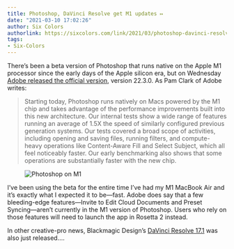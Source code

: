 ```yaml
---
title: Photoshop, DaVinci Resolve get M1 updates ↦
date: "2021-03-10 17:02:26"
author: Six Colors
authorlink: https://sixcolors.com/link/2021/03/photoshop-davinci-resolve-get-m1-updates/
tags:
- Six-Colors
---
```

<p>There’s been a beta version of Photoshop that runs native on the Apple M1 processor since the early days of the Apple silicon era, but on Wednesday <a href="https://blog.adobe.com/en/publish/2021/03/10/adobe-photoshop-ships-on-macs-with-apple-silicon-gains-speedier-selections-filters-and-performance-boosts.html#gs.v7cndh">Adobe released the official version</a>, version 22.3.0. As Pam Clark of Adobe writes:</p>
<blockquote><p>
  Starting today, Photoshop runs natively on Macs powered by the M1 chip and takes advantage of the performance improvements built into this new architecture. Our internal tests show a wide range of features running an average of 1.5X the speed of similarly configured previous generation systems. Our tests covered a broad scope of activities, including opening and saving files, running filters, and compute-heavy operations like Content-Aware Fill and Select Subject, which all feel noticeably faster. Our early benchmarking also shows that some operations are substantially faster with the new chip.
</p></blockquote>
<figure class="pull-right"><img src="https://i1.wp.com/sixcolors.com/wp-content/uploads/2021/03/photoshop-m1.png?ssl=1" alt="Photoshop on M1" data-image-w="" data-image-h="" class=" jetpack-broken-image" data-recalc-dims="1"/><br /></figure><p>I’ve been using the beta for the entire time I’ve had my M1 MacBook Air and it’s exactly what I expected it to be—fast. Adobe does say that a few bleeding-edge features—Invite to Edit Cloud Documents and Preset Syncing—aren’t currently in the M1 version of Photoshop. Users who rely on those features will need to launch the app in Rosetta 2 instead.</p>
<p>In other creative-pro news, Blackmagic Design’s <a href="https://www.blackmagicdesign.com/support/readme/ab039752f18e48fd8240d00059bfab51">DaVinci Resolve 17.1</a> was also just released.&#8230;</p>